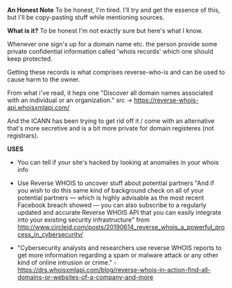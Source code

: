 **An Honest Note**
To be honest, I'm tired. I'll try and get the essence of this, but I'll be copy-pasting stuff while mentioning sources.

**What is it?**
To be honest I'm not exactly sure but here's what I know. 

Whenever one sign's up for a domain name etc. the person provide some private confidential information called 'whois records' which one should keep protected.

Getting these records is what comprises reverse-who-is and can be used to cause harm to the owner.

From what i've read, it heps one "Discover all domain names associated with an individual or an organization."
src -> https://reverse-whois-api.whoisxmlapi.com/

And the ICANN has been trying to get rid off it / come with an alternative that's more secretive and is a bit more private for domain registeres (not registrars).

**USES**
- You can tell if your site's hacked by looking at anomalies in your whois info
- Use Reverse WHOIS to uncover stuff about potential partners
"And if you wish to do this same kind of background check on all of your potential partners — which is highly advisable as the most recent Facebook breach showed — you can also subscribe to a regularly updated and accurate Reverse WHOIS API that you can easily integrate into your existing security infrastructure"
from http://www.circleid.com/posts/20190614_reverse_whois_a_powerful_process_in_cybersecurity/

- "Cybersecurity analysts and researchers use reverse WHOIS reports to get more information regarding a spam or malware attack or any other kind of online intrusion or crime." - https://drs.whoisxmlapi.com/blog/reverse-whois-in-action-find-all-domains-or-websites-of-a-company-and-more
